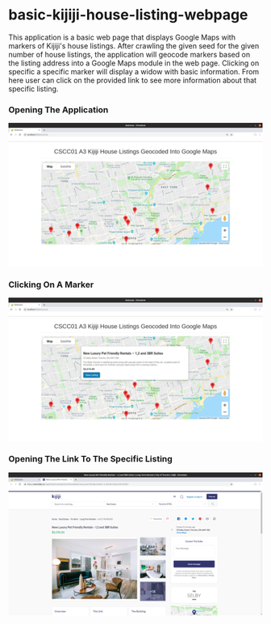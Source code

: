 # basic-kijiji-house-listing-webpage
This application is a basic web page that displays Google Maps with markers of Kijiji's house listings. After crawling the given seed for the given number of house listings, the application will geocode markers based on the listing address into a Google Maps module in the web page. Clicking on specific a specific marker will display a widow with basic information. From here user can click on the provided link to see more information about that specific listing.



### Opening The Application
![screenshot](/screenshots/web_page.png)

### Clicking On A Marker
![screenshot](/screenshots/marker_clicked.png)

### Opening The Link To The Specific Listing
![screenshot](/screenshots/link_opened.png)